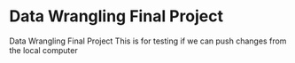 # Data Wrangling Final Project
Data Wrangling Final Project
This is for testing if we can push changes from the local computer
